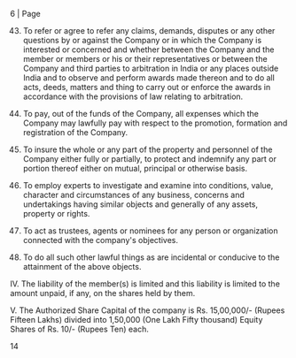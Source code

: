 6 | Page

43. To refer or agree to refer any claims, demands, disputes or any other questions by or against the Company or in which the Company is interested or concerned and whether between the Company and the member or members or his or their representatives or between the Company and third parties to arbitration in India or any places outside India and to observe and perform awards made thereon and to do all acts, deeds, matters and thing to carry out or enforce the awards in accordance with the provisions of law relating to arbitration.

44. To pay, out of the funds of the Company, all expenses which the Company may lawfully pay with respect to the promotion, formation and registration of the Company.

45. To insure the whole or any part of the property and personnel of the Company either fully or partially, to protect and indemnify any part or portion thereof either on mutual, principal or otherwise basis.

46. To employ experts to investigate and examine into conditions, value, character and circumstances of any business, concerns and undertakings having similar objects and generally of any assets, property or rights.

47. To act as trustees, agents or nominees for any person or organization connected with the company's objectives.

48. To do all such other lawful things as are incidental or conducive to the attainment of the above objects.

IV. The liability of the member(s) is limited and this liability is limited to the amount unpaid, if any, on the shares held by them.

V. The Authorized Share Capital of the company is Rs. 15,00,000/- (Rupees Fifteen Lakhs) divided into 1,50,000 (One Lakh Fifty thousand) Equity Shares of Rs. 10/- (Rupees Ten) each.

14